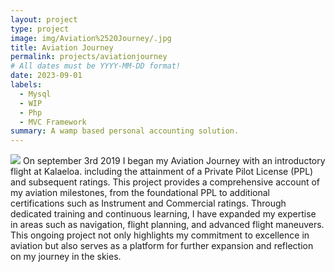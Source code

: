 ```yaml
---
layout: project
type: project
image: img/Aviation%2520Journey/.jpg
title: Aviation Journey
permalink: projects/aviationjourney
# All dates must be YYYY-MM-DD format!
date: 2023-09-01
labels:
  - Mysql
  - WIP
  - Php
  - MVC Framework
summary: A wamp based personal accounting solution.
---
```

<img src="../img/Aviation%2520Journey/View.jpg">
On september 3rd 2019 I began my Aviation Journey with an introductory flight at Kalaeloa. including the attainment of a Private Pilot License (PPL) and subsequent ratings. This project provides a comprehensive account of my aviation milestones, from the foundational PPL to additional certifications such as Instrument and Commercial ratings. Through dedicated training and continuous learning, I have expanded my expertise in areas such as navigation, flight planning, and advanced flight maneuvers. This ongoing project not only highlights my commitment to excellence in aviation but also serves as a platform for further expansion and reflection on my journey in the skies.


